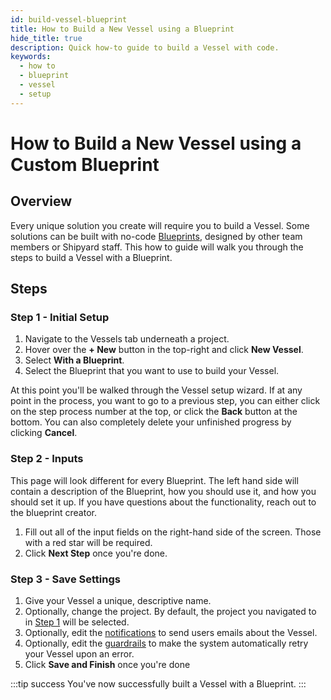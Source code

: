 ```yaml
---
id: build-vessel-blueprint
title: How to Build a New Vessel using a Blueprint
hide_title: true
description: Quick how-to guide to build a Vessel with code.
keywords:
  - how to
  - blueprint
  - vessel
  - setup
---
```


# How to Build a New Vessel using a Custom Blueprint

## Overview

Every unique solution you create will require you to build a Vessel. Some solutions can be built with no-code [Blueprints](../../reference/blueprints.md), designed by other team members or Shipyard staff. This how to guide will walk you through the steps to build a Vessel with a Blueprint.

## Steps

### Step 1 - Initial Setup

1. Navigate to the Vessels tab underneath a project.
2. Hover over the **+ New** button in the top-right and click **New Vessel**.
3. Select **With a Blueprint**.
4. Select the Blueprint that you want to use to build your Vessel.

At this point you'll be walked through the Vessel setup wizard. If at any point in the process, you want to go to a previous step, you can either click on the step process number at the top, or click the **Back** button at the bottom. You can also completely delete your unfinished progress by clicking **Cancel**.

### Step 2 - Inputs

This page will look different for every Blueprint. The left hand side will contain a description of the Blueprint, how you should use it, and how you should set it up. If you have questions about the functionality, reach out to the blueprint creator.

1. Fill out all of the input fields on the right-hand side of the screen. Those with a red star will be required.
2. Click **Next Step** once you're done.

### Step 3 - Save Settings

1. Give your Vessel a unique, descriptive name.
2. Optionally, change the project. By default, the project you navigated to in [Step 1](#step-1---initial-setup) will be selected.
3. Optionally, edit the [notifications](../../reference/settings/notifications.md) to send users emails about the Vessel.
4. Optionally, edit the [guardrails](../../reference/settings/guardrails.md) to make the system automatically retry your Vessel upon an error.
5. Click **Save and Finish** once you're done

:::tip success
You've now successfully built a Vessel with a Blueprint.
:::
